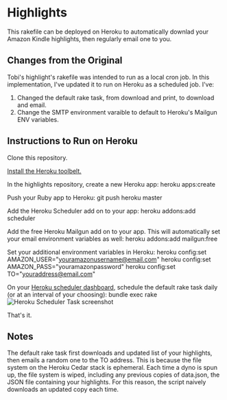 # Highlights

This rakefile can be deployed on Heroku to automatically downlad your Amazon Kindle highlights, then regularly email one to you.

## Changes from the Original

Tobi's highlight's rakefile was intended to run as a local cron job. In this implementation, I've updated it to run on Heroku as a scheduled job. I've:
1. Changed the default rake task, from download and print, to download and email.
2. Change the SMTP environment varaible to default to Heroku's Mailgun ENV variables.

## Instructions to Run on Heroku

Clone this repository.

[Install the Heroku toolbelt.](https://toolbelt.heroku.com/)

In the highlights repository, create a new Heroku app:
    heroku apps:create

Push your Ruby app to Heroku:
    git push heroku master

Add the Heroku Scheduler add on to your app:
    heroku addons:add scheduler

Add the free Heroku Mailgun add on to your app. This will automatically set your email environment variables as well:
    heroku addons:add mailgun:free

Set your additional environment variables in Heroku:
    heroku config:set AMAZON_USER="youramazonusername@email.com"
    heroku config:set AMAZON_PASS="youramazonpassword"
    heroku config:set TO="youraddress@email.com"

On your [Heroku scheduler dashboard](https://scheduler.heroku.com/dashboard), schedule the default rake task daily (or at an interval of your choosing):
    bundle exec rake
![Heroku Scheduler Task screenshot](https://www.dropbox.com/s/qttn4ufyepoc2fs/Screenshot%202013-11-21%2020.57.16.png "Heroku Scheduler Kindle notifier task")

That's it.

## Notes
The default rake task first downloads and updated list of your highlights, then emails a random one to the TO address. This is because the file system on the Heroku Cedar stack is ephemeral. Each time a dyno is spun up, the file system is wiped, including any previous copies of data.json, the JSON file containing your highlights. For this reason, the script naively downloads an updated copy each time.